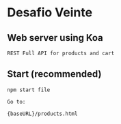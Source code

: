 # Desafio Veinte

## Web server using Koa

```
REST Full API for products and cart
```

## Start (recommended)

```
npm start file
```

`Go to:`

```
{baseURL}/products.html
```
